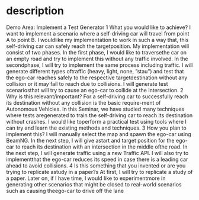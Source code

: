 # description
Demo Area:  Implement a Test Generator
1  What you would like to achieve?
I want to implement a scenario where a self-driving car will travel from point A to point B. I wouldlike my implementation to work in such a way that, this self-driving car can safely reach the targetposition.  My implementation will consist of two phases.  In the first phase, I would like to traversethe car on an empty road and try to implement this without any traffic involved.  In the secondphase, I will try to implement the same process including traffic.  I will generate different types oftraffic (heavy, light, none, ”stau”) and test that the ego-car reaches safely to the respective targetdestination without any collision or it may fail to reach due to collisions. I will generate test scenariosthat will try to cause an ego-car to collide at the Intersection.
2  Why is this relevant/important?
For a self-driving car to successfully reach its destination without any collision is the basic require-ment of Autonomous Vehicles.  In this Seminar, we have studied many techniques where tests aregenerated  to  train  the  self-driving  car  to  reach  its  destination  without  crashes.   I  would  like  toperform a practical test using tools where I can try and learn the existing methods and techniques.
3  How you plan to implement this?
I will manually select the map and spawn the ego-car using BeamNG. In the next step, I will give astart and target position for the ego-car to reach its destination with an intersection in the middle ofthe road.  In the next step, I will generate traffic using a new Traffic API. I will also try to implementthat the ego-car reduces its speed in case there is a leading car ahead to avoid collisions.
4  Is this something that you invented or are you trying to replicate astudy in a paper?s
At first, I will try to replicate a study of a paper.  Later on, if I have time, I would like to experimentmore in generating other scenarios that might be closed to real-world scenarios such as causing theego-car to drive off the lane
